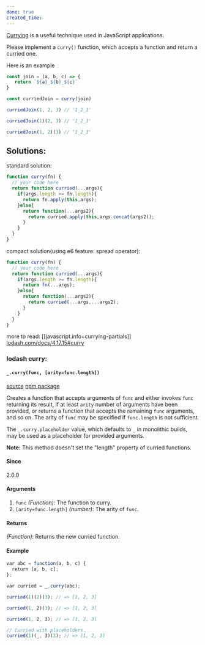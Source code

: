 ```yaml
---
done: true
created_time: 
---
```


[Currying](https://en.wikipedia.org/wiki/Currying "null") is a useful technique used in JavaScript applications.

Please implement a `curry()` function, which accepts a function and return a curried one.

Here is an example

```js
const join = (a, b, c) => {
   return `${a}_${b}_${c}`
}

const curriedJoin = curry(join)

curriedJoin(1, 2, 3) // '1_2_3'

curriedJoin(1)(2, 3) // '1_2_3'

curriedJoin(1, 2)(3) // '1_2_3'
```

## Solutions:
standard solution:
```js
function curry(fn) {
  // your code here
  return function curried(...args){
    if(args.length >= fn.length){
      return fn.apply(this,args);
    }else{
      return function(...args2){
        return curried.apply(this,args.concat(args2));
      }
    }
  }
}
```
compact solution(using e6 feature: spread operator):
```js
function curry(fn) {
  // your code here
  return function curried(...args){
    if(args.length >= fn.length){
      return fn(...args);
    }else{
      return function(...args2){
        return curried(...args,...args2);
      }
    }
  }
}
```

more to read: 
[[javascript.info+currying-partials]]
[lodash.com/docs/4.17.15#curry](https://lodash.com/docs/4.17.15#curry "undefined")

### lodash curry:

#### [](#curry)`_.curry(func, [arity=func.length])`

[source](https://github.com/lodash/lodash/blob/4.17.15/lodash.js#L10198) [npm package](https://www.npmjs.com/package/lodash.curry)

Creates a function that accepts arguments of `func` and either invokes `func` returning its result, if at least `arity` number of arguments have been provided, or returns a function that accepts the remaining `func` arguments, and so on. The arity of `func` may be specified if `func.length` is not sufficient.  
  
The `_.curry.placeholder` value, which defaults to `_` in monolithic builds, may be used as a placeholder for provided arguments.  
  
**Note:** This method doesn't set the "length" property of curried functions.

#### Since

2.0.0

#### Arguments

1.  `func` _(Function)_: The function to curry.
2.  `[arity=func.length]` _(number)_: The arity of `func`.

#### Returns

_(Function)_: Returns the new curried function.

#### Example

```js
var abc = function(a, b, c) {
  return [a, b, c];
};

var curried = _.curry(abc);

curried(1)(2)(3); // => [1, 2, 3]

curried(1, 2)(3); // => [1, 2, 3]

curried(1, 2, 3); // => [1, 2, 3]

// Curried with placeholders.
curried(1)(_, 3)(2); // => [1, 2, 3]
```
